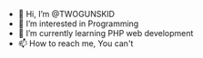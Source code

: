 - 👋 Hi, I’m @TWOGUNSKID
- 👀 I’m interested in Programming
- 🌱 I’m currently learning PHP web development
- 📫 How to reach me, You can't

<!---
TWOGUNSKID/TWOGUNSKID is a ✨ special ✨ repository because its `README.md` (this file) appears on your GitHub profile.
You can click the Preview link to take a look at your changes.
--->
